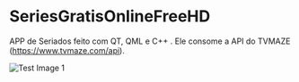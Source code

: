 # SeriesGratisOnlineFreeHD
APP de Seriados feito com QT, QML e C++ . Ele consome a API do TVMAZE (https://www.tvmaze.com/api). 


![Test Image 1](ProjectInfo/Componentes_na_Instalação_do_Ambiente_de_Desenvolvimento.png)
